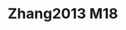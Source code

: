 <a name="material" />

# Zhang2013 M18
<script type="application/ld+json">
  {
    "@context": "https://schema.org/",
    "@type": "ChemicalSubstance",
    "http://purl.org/dc/terms/conformsTo":
      {
        "@type": "CreativeWork",
        "@id": "https://bioschemas.org/profiles/ChemicalSubstance/0.4-RELEASE/"
      },
    "@id": "https://egonw.github.io/nanowiki/nanowiki323.html#material",
    "name": "Zhang2013 M18",
    "sameAs: "http://127.0.0.1/mediawiki/index.php/Special:URIResolver/Zhang2013_M18"
  }
</script>

